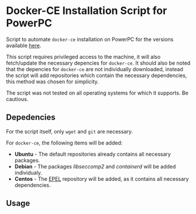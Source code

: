 # Docker-CE Installation Script for PowerPC

Script to automate `docker-ce` installation on PowerPC for the versions available [here](https://oplab9.parqtec.unicamp.br/pub/ppc64el/docker/).

This script requires privileged access to the machine, it will also fetch/update the necessary depencies for `docker-ce`. It should also be noted that the depencies for `docker-ce` are not individually downloaded, instead the script will add repositories which contain the necessary dependencies, this method was chosen for simplicity.

The script was not tested on all operating systems for which it supports. Be cautious.

## Depedencies

For the script itself, only `wget` and `git` are necessary.

For `docker-ce`, the following items will be added:
* **Ubuntu** - The default repositories already contains all necessary packages.
* **Debian** - The packages *libseccomp2* and *containerd* will be added individualy.
* **Centos** - The [EPEL](https://fedoraproject.org/wiki/EPEL) repository will be added, as it contains all necessary dependencies.

## Usage


